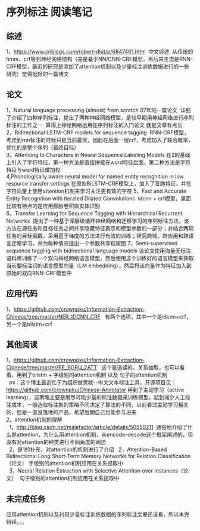 序列标注 阅读笔记
====

综述
----
1，https://www.cnblogs.com/robert-dlut/p/6847401.html  中文综述  从传统的hmm、crf等到神经网络结构（先是基于NN/CNN-CRF模型，再后来主流是RNN-CRF模型，最近的研究是添加了attention机制以及少量标注训练数据进行的一些研究）觉得挺好的一篇博文<br/>

论文
----
1，Natural language processing (almost) from scratch  07年的一篇论文  详细了介绍了四种序列标注，提出了两种神经网络模型，是较早期用神经网络进行序列标注的工作之一  算得上神经网络运用在序列标注的入门论文 就是文章有点长<br/>
2，Bidirectional LSTM-CRF models for sequence tagging  RNN-CRF模型，考虑到rnn标注的时候只是当前最优，因此在后面一层crf，考虑加入了联合概率，优化的是整个序列（最终目标）<br/>
3，Attending to Characters in Neural Sequence Labeling Models 在2的基础上引入了字符特征，第一种方法是直接拼接在word特征后面，第二种方法是字符特征与word特征做加权<br>
4,Phonologically aware neural model for named entity recognition in low resource transfer settings 在原始BiLSTM-CRF模型上，加入了音韵特征，并在字符向量上使用attention机制来学习关注更有效的字符
5，Fast and Accurate Entity Recognition with Iterated Dilated Convolutions  idcnn + crf模型，里面比较有特点的是应用膨胀卷积做实体识别<br/>
6，Transfer Learning for Sequence Tagging with Hierarchical Recurrent Networks  提出了一种基于深层级循环神经网络和迁移学习的序列标注方法，该方法在源任务和目标任务之间共享隐藏特征表示和模型参数的一部分；并结合两项任务的目标函数，采用基于梯度的方法进行有效的训练；研究跨域，跨应用和跨语言迁移学习，并为每种情况提出一个参数共享框架图
7，Semi-supervised sequence tagging with bidirectional language models 该论文使用海量无标注语料库训练了一个双向神经网络语言模型，然后使用这个训练好的语言模型来获取当前要标注词的语言模型向量（LM embedding），然后将该向量作为特征加入到原始的双向RNN-CRF模型中

应用代码
----
1，https://github.com/crownpku/Information-Extraction-Chinese/tree/master/NER_IDCNN_CRF   有两个选项，其中一个是idcnn+crf，另一个是bilstm+crf<br/>

其他阅读
----
1，https://github.com/crownpku/Information-Extraction-Chinese/tree/master/RE_BGRU_2ATT   这个是选读的，关系抽取，也可以看看，用到了bilstm + 字级别的attention机制 以及 句子的attention机制<br/>
   ps：这个博主最近忙于为组织做贡献--中文文本标注工具，开源项目见：https://github.com/crownpku/Chinese-Annotator  用到了主动学习（active learning），该策略主要是用尽可能少量的标注数据来训练模型，起到减少人工标注成本，一般选取标注集的策略不同决定了算法的不同，以前看过主动学习相关的，但是一直没落地的产品，希望后期自己也能参与进来<br/>
2，attention机制的理解<br/>
    1，http://blog.csdn.net/malefactor/article/details/50550211  通俗地介绍了什么是attention，为什么用attention机制，从encode-decode这个框架阐述的，但没有对attention的种类进行不同角度的阐述<br/>
    2，是1的补充，对attention的机制进行了介绍
    2，Attention-Based Bidirectional Long Short-Term Memory Networks for Relation Classification（论文） 字级别的attention机制应用在关系提取中<br/>
    3，Neural Relation Extraction with Selective Attention over Instances（论文）  句子级别的attention机制应用在关系提取中<br/>

未完成任务
----
应用attention机制以及利用少量标注训练数据的序列标注文章还没看，所以未完待续。。。<br/>
   

